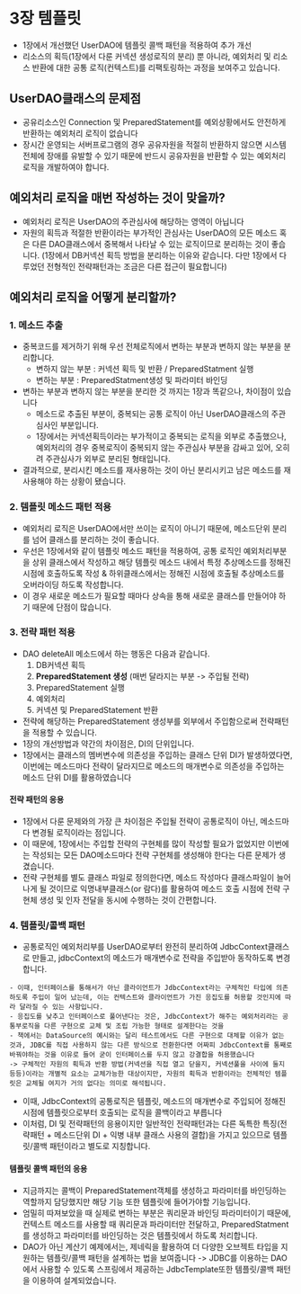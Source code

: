 # 3장 템플릿

- 1장에서 개선했던 UserDAO에 템플릿 콜백 패턴을 적용하여 추가 개선
- 리소스의 획득(1장에서 다룬 커넥션 생성로직의 분리) 뿐 아니라, 예외처리 및 리소스 반환에 대한 공통 로직(컨텍스트)를 리팩토링하는 과정을 보여주고 있습니다.


## UserDAO클래스의 문제점
- 공유리소스인 Connection 및 PreparedStatement를 예외상황에서도 안전하게 반환하는 예외처리 로직이 없습니다
- 장시간 운영되는 서버프로그램의 경우 공유자원을 적절히 반환하지 않으면 시스템 전체에 장애를 유발할 수 있기 때문에 반드시 공유자원을 반환할 수 있는 예외처리 로직을 개발하여야 합니다.

## 예외처리 로직을 매번 작성하는 것이 맞을까?
- 예외처리 로직은 UserDAO의 주관심사에 해당하는 영역이 아닙니다
- 자원의 획득과 적절한 반환이라는 부가적인 관심사는 UserDAO의 모든 메소드 혹은 다른 DAO클래스에서 중복해서 나타날 수 있는 로직이므로 분리하는 것이 좋습니다.
(1장에서 DB커넥션 획득 방법을 분리하는 이유와 같습니다. 다만 1장에서 다루었던 전형적인 전략패턴과는 조금은 다른 접근이 필요합니다)

## 예외처리 로직을 어떻게 분리할까?
### 1. 메소드 추출
- 중복코드를 제거하기 위해 우선 전체로직에서 변하는 부분과 변하지 않는 부분을 분리합니다.
	- 변하지 않는 부분 : 커넥션 획득 및 반환 / PreparedStatment 실행
	- 변하는 부분 : PreparedStatment생성 및 파라미터 바인딩
- 변하는 부분과 변하지 않는 부분을 분리한 것 까지는 1장과 똑같으나, 차이점이 있습니다
	- 메소드로 추출된 부분이, 중복되는 공통 로직이 아닌 UserDAO클래스의 주관심사인 부분입니다.
	- 1장에서는 커넥션획득이라는 부가적이고 중복되는 로직을 외부로 추출했으나, 예외처리의 경우 중복로직이 중복되지 않는 주관심사 부분을 감싸고 있어, 오히려 주관심사가 외부로 분리된 형태입니다.
- 결과적으로, 분리시킨 메소드를 재사용하는 것이 아닌 분리시키고 남은 메소드를 재사용해야 하는 상황이 됐습니다.

### 2. 템플릿 메소드 패턴 적용
- 예외처리 로직은 UserDAO에서만 쓰이는 로직이 아니기 때문에, 메소드단위 분리를 넘어 클래스를 분리하는 것이 좋습니다.
- 우선은 1장에서와 같이 템플릿 메소드 패턴을 적용하여, 공통 로직인 예외처리부분을 상위 클래스에서 작성하고 해당 템플릿 메소드 내에서 특정 추상메소드를 정해진 시점에 호출하도록 작성 & 하위클래스에서는 정해진 시점에 호출될 추상메소드를 오버라이딩 하도록 작성합니다.
- 이 경우 새로운 메소드가 필요할 때마다 상속을 통해 새로운 클래스를 만들어야 하기 때문에 단점이 많습니다.

### 3. 전략 패턴 적용
- DAO deleteAll 메소드에서 하는 행동은 다음과 같습니다.
	1. DB커넥션 획득
	2. **PreparedStatement 생성** (매번 달라지는 부분 -> 주입될 전략)
	3. PreparedStatement 실행
	4. 예외처리
	5. 커넥션 및 PreparedStatement 반환
- 전략에 해당하는 PreparedStatement 생성부를 외부에서 주입함으로써 전략패턴을 적용할 수 있습니다.
- 1장의 개선방법과 약간의 차이점은, DI의 단위입니다.
- 1장에서는 클래스의 멤버변수에 의존성을 주입하는 클래스 단위 DI가 발생하였다면, 이번에는 메소드마다 전략이 달라지므로 메소드의 매개변수로 의존성을 주입하는 메소드 단위 DI를 활용하였습니다

#### 전략 패턴의 응용
- 1장에서 다룬 문제와의 가장 큰 차이점은 주입될 전략이 공통로직이 아닌, 메소드마다 변경될 로직이라는 점입니다.
- 이 때문에, 1장에서는 주입할 전략의 구현체를 많이 작성할 필요가 없었지만 이번에는 작성되는 모든 DAO메소드마다 전략 구현체를 생성해야 한다는 다른 문제가 생겼습니다.
- 전략 구현체를 별도 클래스 파일로 정의한다면, 메소드 작성마다 클래스파일이 늘어나게 될 것이므로 익명내부클래스(or 람다)를 활용하여 메소드 호출 시점에 전략 구현체 생성 및 인자 전달을 동시에 수행하는 것이 간편합니다.

### 4. 템플릿/콜백 패턴
- 공통로직인 예외처리부를 UserDAO로부터 완전히 분리하여 JdbcContext클래스로 만들고, jdbcContext의 메소드가 매개변수로 전략을 주입받아 동작하도록 변경합니다.
```
- 이때, 인터페이스를 통해서가 아닌 클라이언트가 JdbcContext라는 구체적인 타입에 의존하도록 주입이 일어 났는데, 이는 컨텍스트와 클라이언트가 가진 응집도를 허용할 것인지에 따라 달라질 수 있는 사항입니다.
- 응집도를 낮추고 인터페이스로 풀어낸다는 것은, JdbcContext가 해주는 예외처리라는 공통부로직을 다른 구현으로 교체 및 조립 가능한 형태로 설계한다는 것을 
- 책에서는 DataSource의 예시와는 달리 테스트에서도 다른 구현으로 대체할 이유가 없는 것과, JDBC를 직접 사용하지 않는 다른 방식으로 전환한다면 어짜피 JdbcContext를 통째로 바꿔야하는 것을 이유로 들어 굳이 인터페이스를 두지 않고 강결합을 허용했습니다
-> 구체적인 자원의 획득과 반환 방법(커넥션을 직접 열고 닫을지, 커넥션풀을 사이에 둘지 등등)이라는 개별적 요소는 교체가능한 대상이지만, 자원의 획득과 반환이라는 전체적인 템플릿은 교체될 여지가 거의 없다는 의미로 해석됩니다.   
```

- 이때, JdbcContext의 공통로직은 템플릿, 메소드의 매개변수로 주입되어 정해진 시점에 템플릿으로부터 호출되는 로직을 콜백이라고 부릅니다
- 이처럼, DI 및 전략패턴의 응용이지만 일반적인 전략패턴과는 다른 독특한 특징(전략패턴 + 메소드단위 DI + 익병 내부 클래스 사용의 결합)을 가지고 있으므로 템플릿/콜백 패턴이라고 별도로 지칭합니다.

#### 템플릿 콜백 패턴의 응용
- 지금까지는 콜백이 PreparedStatement객체를 생성하고 파라미터를 바인딩하는 역할까지 담당했지만 해당 기능 또한 템플릿에 들어가야할 기능입니다.
- 엄밀히 따져보았을 때 실제로 변하는 부분은 쿼리문과 바인딩 파라미터이기 때문에, 컨텍스트 메소드를 사용할 때 쿼리문과 파라미터만 전달하고, PreparedStatment를 생성하고 파라미터를 바인딩하는 것은 템플릿에서 하도록 처리합니다.
- DAO가 아닌 계산기 예제에서는, 제네릭을 활용하여 더 다양한 오브젝트 타입을 지원하는 템플릿/콜백 패턴을 설계하는 법을 보여줍니다
-> JDBC를 이용하는 DAO에서 사용할 수 있도록 스프링에서 제공하는 JdbcTemplate또한 템플릿/콜백 패턴을 이용하여 설계되었습니다. 
